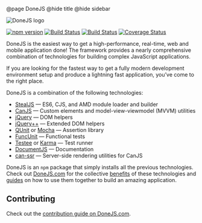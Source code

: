 @page DoneJS
@hide title
@hide sidebar

![DoneJS logo](https://donejs.com/static/img/donejs-logo-black.svg)

[![npm version](https://badge.fury.io/js/donejs.svg)](https://badge.fury.io/js/donejs)
[![Build Status](https://travis-ci.org/donejs/donejs.svg?branch=master)](https://travis-ci.org/donejs/donejs)
[![Build Status](https://ci.appveyor.com/api/projects/status/github/donejs/donejs?branch=master&svg=true)](https://ci.appveyor.com/project/daffl/donejs)
[![Coverage Status](https://coveralls.io/repos/github/donejs/donejs/badge.svg?branch=master)](https://coveralls.io/github/donejs/donejs?branch=master)

DoneJS is the easiest way to get a high-performance, real-time, web and mobile application
done! The framework provides a nearly comprehensive combination of technologies for
building complex JavaScript applications.

If you are looking for the fastest way to get a fully modern development environment setup
and produce a lightning fast application, you’ve come to the right place.

DoneJS is a combination of the following technologies:

- [StealJS](http://stealjs.com) — ES6, CJS, and AMD module loader and builder
- [CanJS](https://canjs.com) — Custom elements and model-view-viewmodel (MVVM) utilities
- [jQuery](https://jquery.com/) — DOM helpers
- [jQuery++](http://jquerypp.com) — Extended DOM helpers
- [QUnit](https://qunitjs.com/) or [Mocha](https://mochajs.org/) — Assertion library
- [FuncUnit](https://funcunit.com/) — Functional tests
- [Testee](https://github.com/bitovi/testee) or [Karma](https://karma-runner.github.io/) — Test runner
- [DocumentJS](http://documentjs.com) — Documentation
- [can-ssr](https://github.com/canjs/ssr) — Server-side rendering utilities for CanJS

DoneJS is an `npm` package that simply installs all the previous
technologies. Check out [DoneJS.com](https://donejs.com/) for the collective [benefits](https://donejs.com/Features.html) of these technologies
and [guides](https://donejs.com/Guides.html) on how to use them together to build an amazing application.

## Contributing

Check out the [contribution guide on DoneJS.com](https://donejs.com/contributing.html).